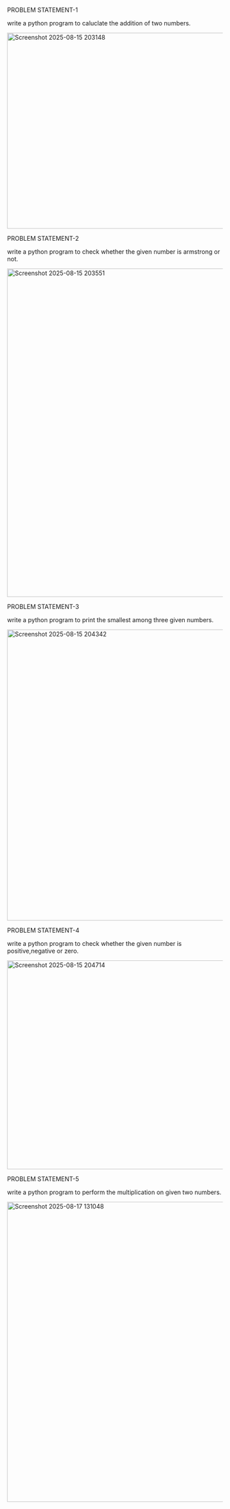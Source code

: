 PROBLEM STATEMENT-1

write a python program to caluclate the addition of two numbers.

<img width="1161" height="457" alt="Screenshot 2025-08-15 203148" src="https://github.com/user-attachments/assets/258ad626-95bd-4018-9e45-64d86a3c8c61" />

PROBLEM STATEMENT-2

write a python program to check whether the given number is armstrong or not.

<img width="1241" height="766" alt="Screenshot 2025-08-15 203551" src="https://github.com/user-attachments/assets/69fd3c19-2363-48bc-a990-22b509d0df2f" />

PROBLEM STATEMENT-3

write a python program to print the smallest among three given numbers.

<img width="1162" height="679" alt="Screenshot 2025-08-15 204342" src="https://github.com/user-attachments/assets/c622632c-ef71-4895-a0aa-b2cc9642f11c" />

PROBLEM STATEMENT-4

write a python program to check whether the given number is positive,negative or zero.

<img width="1157" height="487" alt="Screenshot 2025-08-15 204714" src="https://github.com/user-attachments/assets/210d92ff-a2be-4666-b264-e22f3a41b45e" />

PROBLEM STATEMENT-5

write a python program to perform the multiplication on given two numbers.

<img width="1267" height="700" alt="Screenshot 2025-08-17 131048" src="https://github.com/user-attachments/assets/8810b3d0-cd55-4980-a0f8-75442f4bb0bc" />
